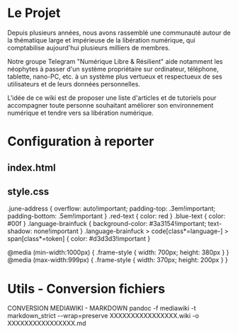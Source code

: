 # Le Projet

Depuis plusieurs années, nous avons rassemblé une communauté autour de la thématique large et impérieuse de la libération numérique, qui comptabilise aujourd'hui plusieurs milliers de membres.

Notre groupe Telegram "Numérique Libre & Résilient" aide notamment les néophytes à passer d'un système propriétaire sur ordinateur, téléphone, tablette, nano-PC, etc. à un système plus vertueux et respectueux de ses utilisateurs et de leurs données personnelles.

L'idée de ce wiki est de proposer une liste d'articles et de tutoriels pour accompagner toute personne souhaitant améliorer son environnement numérique et tendre vers sa libération numérique.

# Configuration à reporter
## index.html
<link rel="icon" type="image/png" href="/favicon-32x32.png">

## style.css
.june-address {
  overflow: auto!important;
  padding-top: .3em!important;
  padding-bottom: .5em!important
}
.red-text {
  color: red
}
.blue-text {
  color: #00f
}
.language-brainfuck {
  background-color: #3a3154!important;
  text-shadow: none!important
}
.language-brainfuck > code[class*=language-] > span[class*=token] {
  color: #d3d3d3!important
}

@media (min-width:1000px) {
  .frame-style {
    width: 700px;
    height: 380px
  }
}
@media (max-width:999px) {
  .frame-style {
    width: 370px;
    height: 200px
  }
}

# Utils - Conversion fichiers
CONVERSION MEDIAWIKI - MARKDOWN
pandoc -f mediawiki -t markdown_strict --wrap=preserve XXXXXXXXXXXXXXXX.wiki -o XXXXXXXXXXXXXXXX.md
